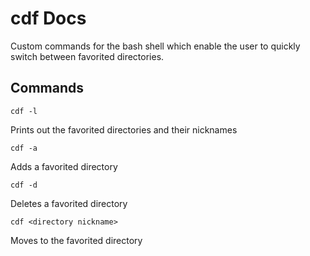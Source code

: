# cdf Docs
Custom commands for the bash shell which enable the user to quickly switch between favorited directories.

## Commands
    cdf -l
Prints out the favorited directories and their nicknames

    cdf -a
Adds a favorited directory

    cdf -d
Deletes a favorited directory

    cdf <directory nickname>
Moves to the favorited directory

